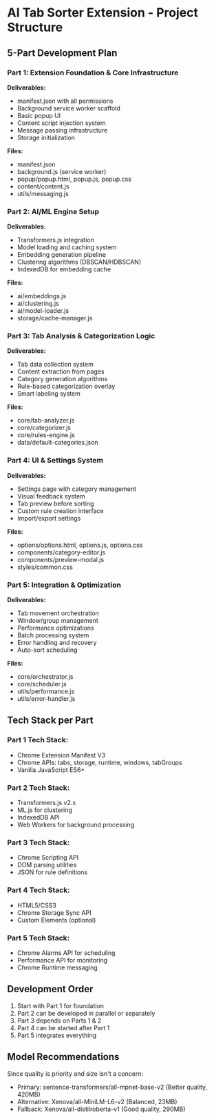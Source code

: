 # AI Tab Sorter Extension - Project Structure

## 5-Part Development Plan

### Part 1: Extension Foundation & Core Infrastructure
**Deliverables:**
- manifest.json with all permissions
- Background service worker scaffold
- Basic popup UI
- Content script injection system
- Message passing infrastructure
- Storage initialization

**Files:**
- manifest.json
- background.js (service worker)
- popup/popup.html, popup.js, popup.css
- content/content.js
- utils/messaging.js

### Part 2: AI/ML Engine Setup
**Deliverables:**
- Transformers.js integration
- Model loading and caching system
- Embedding generation pipeline
- Clustering algorithms (DBSCAN/HDBSCAN)
- IndexedDB for embedding cache

**Files:**
- ai/embeddings.js
- ai/clustering.js
- ai/model-loader.js
- storage/cache-manager.js

### Part 3: Tab Analysis & Categorization Logic
**Deliverables:**
- Tab data collection system
- Content extraction from pages
- Category generation algorithms
- Rule-based categorization overlay
- Smart labeling system

**Files:**
- core/tab-analyzer.js
- core/categorizer.js
- core/rules-engine.js
- data/default-categories.json

### Part 4: UI & Settings System
**Deliverables:**
- Settings page with category management
- Visual feedback system
- Tab preview before sorting
- Custom rule creation interface
- Import/export settings

**Files:**
- options/options.html, options.js, options.css
- components/category-editor.js
- components/preview-modal.js
- styles/common.css

### Part 5: Integration & Optimization
**Deliverables:**
- Tab movement orchestration
- Window/group management
- Performance optimizations
- Batch processing system
- Error handling and recovery
- Auto-sort scheduling

**Files:**
- core/orchestrator.js
- core/scheduler.js
- utils/performance.js
- utils/error-handler.js

## Tech Stack per Part

### Part 1 Tech Stack:
- Chrome Extension Manifest V3
- Chrome APIs: tabs, storage, runtime, windows, tabGroups
- Vanilla JavaScript ES6+

### Part 2 Tech Stack:
- Transformers.js v2.x
- ML.js for clustering
- IndexedDB API
- Web Workers for background processing

### Part 3 Tech Stack:
- Chrome Scripting API
- DOM parsing utilities
- JSON for rule definitions

### Part 4 Tech Stack:
- HTML5/CSS3
- Chrome Storage Sync API
- Custom Elements (optional)

### Part 5 Tech Stack:
- Chrome Alarms API for scheduling
- Performance API for monitoring
- Chrome Runtime messaging

## Development Order
1. Start with Part 1 for foundation
2. Part 2 can be developed in parallel or separately
3. Part 3 depends on Parts 1 & 2
4. Part 4 can be started after Part 1
5. Part 5 integrates everything

## Model Recommendations
Since quality is priority and size isn't a concern:
- Primary: sentence-transformers/all-mpnet-base-v2 (Better quality, 420MB)
- Alternative: Xenova/all-MiniLM-L6-v2 (Balanced, 23MB)
- Fallback: Xenova/all-distilroberta-v1 (Good quality, 290MB)

